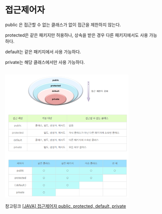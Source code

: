 # 접근제어자
public 은 접근할 수 없는 클래스가 없이 접근을 제한하지 않는다.

protected은 같은 패키지만 허용하나, 상속을 받은 경우 다른 패키지에서도 사용 가능하다.

default는 같은 패키지에서 사용 가능하다.

private는 해당 클래스에서만 사용 가능하다.

<br/>
<img src="src/image/접근제어자.PNG" width="400" height="400"/>

<br/>




참고링크
[[JAVA] 접근제어자 public, protected, default, private](https://velog.io/@damhee6624/JAVA-%EC%A0%91%EA%B7%BC%EC%A0%9C%EC%96%B4%EC%9E%90-public-protected-default-private)

